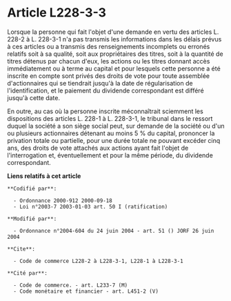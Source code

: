 # Article L228-3-3

Lorsque la personne qui fait l'objet d'une demande en vertu des articles L. 228-2 à L. 228-3-1 n'a pas transmis les
informations dans les délais prévus à ces articles ou a transmis des renseignements incomplets ou erronés relatifs soit à sa
qualité, soit aux propriétaires des titres, soit à la quantité de titres détenus par chacun d'eux, les actions ou les titres
donnant accès immédiatement ou à terme au capital et pour lesquels cette personne a été inscrite en compte sont privés des
droits de vote pour toute assemblée d'actionnaires qui se tiendrait jusqu'à la date de régularisation de l'identification, et
le paiement du dividende correspondant est différé jusqu'à cette date.

En outre, au cas où la personne inscrite méconnaîtrait sciemment les dispositions des articles L. 228-1 à L. 228-3-1, le
tribunal dans le ressort duquel la société a son siège social peut, sur demande de la société ou d'un ou plusieurs
actionnaires détenant au moins 5 % du capital, prononcer la privation totale ou partielle, pour une durée totale ne pouvant
excéder cinq ans, des droits de vote attachés aux actions ayant fait l'objet de l'interrogation et, éventuellement et pour la
même période, du dividende correspondant.

**Liens relatifs à cet article**

	**Codifié par**:

	  - Ordonnance 2000-912 2000-09-18
	  - Loi n°2003-7 2003-01-03 art. 50 I (ratification)

	**Modifié par**:

	  - Ordonnance n°2004-604 du 24 juin 2004 - art. 51 () JORF 26 juin 2004

	**Cite**:

	  - Code de commerce L228-2 à L228-3-1, L228-1 à L228-3-1

	**Cité par**:

	  - Code de commerce. - art. L233-7 (M)
	  - Code monétaire et financier - art. L451-2 (V)
